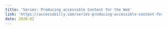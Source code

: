 ```yaml
---
title: 'Series: Producing accessible Content for the Web'
link: 'https://accessabilly.com/series-producing-accessible-content-for-the-web/'
date: 2020-02
---
```


